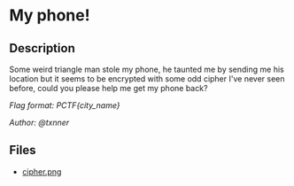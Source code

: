 # My phone!

## Description

Some weird triangle man stole my phone, he taunted me by sending me his location but it seems to be encrypted with some odd cipher I've never seen before, could you please help me get my phone back?

*Flag format: PCTF{city_name}*

*Author: @txnner*

## Files

* [cipher.png](files/cipher.png)

